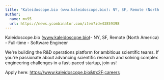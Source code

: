 ```yaml
---
title: "Kaleidoscope.bio (www.kaleidoscope.bio): NY, SF, Remote (North America)"
author:
  name: mv95
  url: https://news.ycombinator.com/item?id=43859398
---
```

Kaleidoscope.bio (www.kaleidoscope.bio)- NY, SF, Remote (North America) - Full-time - Software Engineer

We&#x27;re building the R&amp;D operations platform for ambitious scientific teams. If you&#x27;re passionate about advancing scientific research and solving complex engineering challenges in a fast-paced startup, join us!

Apply here: <a href="https:&#x2F;&#x2F;www.kaleidoscope.bio&#x2F;careers" rel="nofollow">https:&#x2F;&#x2F;www.kaleidoscope.bio&#x2F;careers</a>
<JobApplication />

